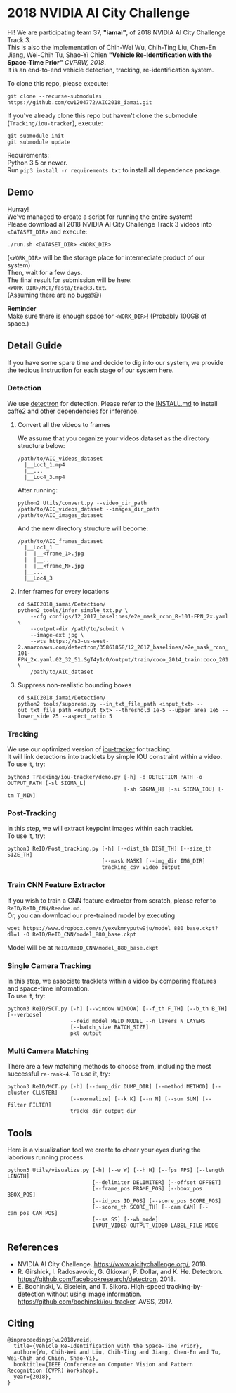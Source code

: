 # 2018 NVIDIA AI City Challenge

Hi! We are participating team 37, **"iamai"**,  of 2018 NVIDIA AI City Challenge Track 3.  
This is also the implementation of Chih-Wei Wu, Chih-Ting Liu, Chen-En Jiang, Wei-Chih Tu, Shao-Yi Chien **"Vehicle Re-Identification with the Space-Time Prior"** _CVPRW, 2018_.  
It is an end-to-end vehicle detection, tracking, re-identification system.

To clone this repo, please execute:
```
git clone --recurse-submodules https://github.com/cw1204772/AIC2018_iamai.git  
```
If you've already clone this repo but haven't clone the submodule (`Tracking/iou-tracker`), execute:
```
git submodule init
git submodule update
```

Requirements:   
Python 3.5 or newer.  
Run `pip3 install -r requirements.txt` to install all dependence package.

## Demo

Hurray!  
We've managed to create a script for running the entire system!  
Please download all 2018 NVIDIA AI City Challenge Track 3 videos into `<DATASET_DIR>` and execute:
```
./run.sh <DATASET_DIR> <WORK_DIR>
```
(`<WORK_DIR>` will be the storage place for intermediate product of our system)  
Then, wait for a few days.  
The final result for submission will be here: `<WORK_DIR>/MCT/fasta/track3.txt`.  
(Assuming there are no bugs!:smiley:)

**Reminder**  
Make sure there is enough space for `<WORK_DIR>`!
(Probably 100GB of space.)

## Detail Guide
If you have some spare time and decide to dig into our system, we provide the tedious instruction for each stage of our system here.

### Detection

We use [detectron](https://github.com/facebookresearch/Detectron) for detection. Please refer to the [INSTALL.md](https://github.com/facebookresearch/Detectron/blob/master/INSTALL.md) to install caffe2 and other dependencies for inference.

1. Convert all the videos to frames
   
   We assume that you organize your videos dataset as the directory structure below:
   ```
   /path/to/AIC_videos_dataset
     |__Loc1_1.mp4
     |__...
     |__Loc4_3.mp4
   ```
   
   After running:
   ```
   python2 Utils/convert.py --video_dir_path /path/to/AIC_videos_dataset --images_dir_path /path/to/AIC_images_dataset
   ```
   
   And the new directory structure will become:
   ```
   /path/to/AIC_frames_dataset
     |__Loc1_1
     |  |__<frame_1>.jpg
     |  |__...
     |  |__<frame_N>.jpg
     |__...
     |__Loc4_3
   ```

2. Infer frames for every locations
   ```
   cd $AIC2018_iamai/Detection/
   python2 tools/infer_simple_txt.py \
       --cfg configs/12_2017_baselines/e2e_mask_rcnn_R-101-FPN_2x.yaml \
       --output-dir /path/to/submit \
       --image-ext jpg \
       --wts https://s3-us-west-2.amazonaws.com/detectron/35861858/12_2017_baselines/e2e_mask_rcnn_R-101-FPN_2x.yaml.02_32_51.SgT4y1cO/output/train/coco_2014_train:coco_2014_valminusminival/generalized_rcnn/model_final.pkl \
       /path/to/AIC_dataset
   ```
3. Suppress non-realistic bounding boxes
   ```
   cd $AIC2018_iamai/Detection/
   python2 tools/suppress.py --in_txt_file_path <input_txt> --out_txt_file_path <output_txt> --threshold 1e-5 --upper_area 1e5 --lower_side 25 --aspect_ratio 5
   ```

### Tracking

We use our optimized version of [iou-tracker](https://github.com/bochinski/iou-tracker) for tracking.  
It will link detections into tracklets by simple IOU constraint within a video.
To use it, try:

```
python3 Tracking/iou-tracker/demo.py [-h] -d DETECTION_PATH -o OUTPUT_PATH [-sl SIGMA_L]
                                     [-sh SIGMA_H] [-si SIGMA_IOU] [-tm T_MIN]
```

### Post-Tracking

In this step, we will extract keypoint images within each tracklet.  
To use it, try:

```
python3 ReID/Post_tracking.py [-h] [--dist_th DIST_TH] [--size_th SIZE_TH]
                              [--mask MASK] [--img_dir IMG_DIR]
                              tracking_csv video output
```

### Train CNN Feature Extractor

If you wish to train a CNN feature extractor from scratch, please refer to `ReID/ReID_CNN/Readme.md`.  
Or, you can download our pre-trained model by executing
```
wget https://www.dropbox.com/s/yexvkmryputw9ju/model_880_base.ckpt?dl=1 -O ReID/ReID_CNN/model_880_base.ckpt
```
Model will be at `ReID/ReID_CNN/model_880_base.ckpt`

### Single Camera Tracking

In this step, we associate tracklets within a video by comparing features and space-time information.  
To use it, try:

```
python3 ReID/SCT.py [-h] [--window WINDOW] [--f_th F_TH] [--b_th B_TH] [--verbose]
                    --reid_model REID_MODEL --n_layers N_LAYERS
                    [--batch_size BATCH_SIZE]
                    pkl output
```

### Multi Camera Matching

There are a few matching methods to choose from, including the most successful `re-rank-4`.
To use it, try:

```
python3 ReID/MCT.py [-h] [--dump_dir DUMP_DIR] [--method METHOD] [--cluster CLUSTER]
                    [--normalize] [--k K] [--n N] [--sum SUM] [--filter FILTER]
                    tracks_dir output_dir
```

## Tools

Here is a visualization tool we create to cheer your eyes during the laborious running process.

```
python3 Utils/visualize.py [-h] [--w W] [--h H] [--fps FPS] [--length LENGTH]
                           [--delimiter DELIMITER] [--offset OFFSET]
                           [--frame_pos FRAME_POS] [--bbox_pos BBOX_POS]
                           [--id_pos ID_POS] [--score_pos SCORE_POS]
                           [--score_th SCORE_TH] [--cam CAM] [--cam_pos CAM_POS]
                           [--ss SS] [--wh_mode]
                           INPUT_VIDEO OUTPUT_VIDEO LABEL_FILE MODE
```


## References

* NVIDIA AI City Challenge. https://www.aicitychallenge.org/, 2018.
* R. Girshick, I. Radosavovic, G. Gkioxari, P. Dollar, and K. He. Detectron. https://github.com/facebookresearch/detectron, 2018.
* E. Bochinski, V. Eiselein, and T. Sikora. High-speed tracking-by-detection without using image information. https://github.com/bochinski/iou-tracker. AVSS, 2017.

## Citing

```
@inproceedings{wu2018vreid,
  title={Vehicle Re-Identification with the Space-Time Prior},
  author={Wu, Chih-Wei and Liu, Chih-Ting and Jiang, Chen-En and Tu, Wei-Chih and Chien, Shao-Yi},
  booktitle={IEEE Conference on Computer Vision and Pattern Recognition (CVPR) Workshop},
  year={2018},
}
```
